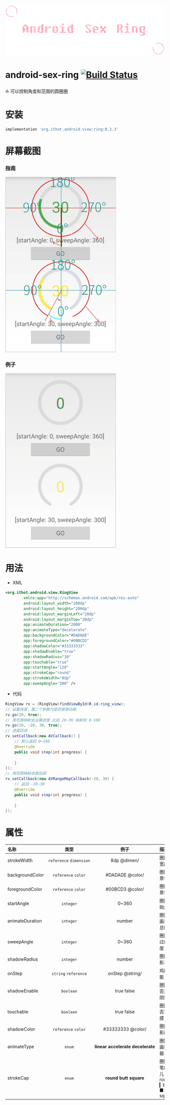 # ![android-sex-ring](art/logo.png)

# android-sex-ring [![Build Status](https://travis-ci.org/dtboy1995/android-sex-ring.svg?branch=master)](https://travis-ci.org/dtboy1995/android-sex-ring)
:sailboat: 可以控制角度和范围的圆圈圈

# 安装
```gradle
implementation 'org.ithot.android.view:ring:0.2.3'
```

# 屏幕截图

### 指南
![android-sex-ring](art/desc.jpg)
### 例子
![android-sex-ring](art/screenshot.gif)

# 用法
- XML

```xml
<org.ithot.android.view.RingView
        xmlns:app="http://schemas.android.com/apk/res-auto"
        android:layout_width="200dp"
        android:layout_height="200dp"
        android:layout_marginLeft="20dp"
        android:layout_marginTop="20dp"
        app:animateDuration="2000"
        app:animateType="decelerate"
        app:backgroundColor="#DADADE"
        app:foregroundColor="#00BCD3"
        app:shadowColor="#33333333"
        app:shadowEnable="true"
        app:shadowRadius="10"
        app:touchable="true"
        app:startAngle="120"
        app:strokeCap="round"
        app:strokeWidth="8dp"
        app:sweepAngle="300" />
```
- 代码

```java
RingView rv = (RingView)findViewById(R.id.ring_view);
// 设置进度，第二个参数为是否使用动画
rv.go(20, true);
// 用范围映射去设置进度 比如 20-30 映射到 0-100
rv.go(10, -20, 30, true);
// 进度回调
rv.setCallback(new AVCallback() {
    // 默认返回 0~100
    @Override
    public void step(int progress) {

    }
});
// 用范围映射进度回调
rv.setCallback(new AVRangeMapCallback(-20, 30) {
    // 返回 -20~30
    @Override
    public void step(int progress) {

    }
});
```

# 属性

名称 | 类型 | 例子 | 描述
:- | :-: | :-: | :-
strokeWidth | `reference`&nbsp;`dimension` | 8dp&nbsp;@dimen/ | 圈圈的宽度
backgroundColor | `reference`&nbsp;`color` | #DADADE&nbsp;@color/ |  圈圈背景色
foregroundColor | `reference`&nbsp;`color` | #00BCD3&nbsp;@color/ | 圈圈前景色
startAngle | `integer` | 0~360 |  圈圈起始角度
animateDuration | `integer` | number |  圈圈动画持续总时间
sweepAngle | `integer` | 0~360 |  圈圈滑过的角度
shadowRadius | `integer` | number |  圈圈阴影半径
onStep | `string`&nbsp;`reference` | onStep&nbsp;@string/ | 鸡肋功能
shadowEnable | `boolean` | true&nbsp;false |  圈圈是否开启阴影
touchable | `boolean` | true&nbsp;false |  圈圈是否可触摸
shadowColor | `reference`&nbsp;`color` | #33333333&nbsp;@color/ |  圈圈阴影颜色
animateType | `enum` | **linear**&nbsp;**accelerate**&nbsp;**decelerate** |  圈圈动画插值器
strokeCap | `enum` | **round**&nbsp;**butt**&nbsp;**square** |  圈圈画笔的头儿 ● round  ▎butt ■ square
